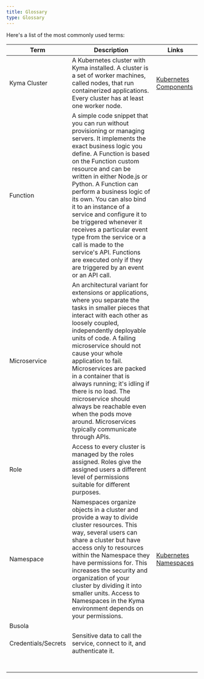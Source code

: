 ```yaml
---
title: Glossary
type: Glossary
---
```


<!-- Content partly copied from [SKR docu: Basic Concepts](https://help.sap.com/viewer/DRAFT/65de2977205c403bbc107264b8eccf4b/Cloud/en-US/468c2f3c3ca24c2c8497ef9f83154c44.html#loio4a0dd09368ce40bfa3c99cae46de49e1) -->

Here's a list of the most commonly used terms:

| Term                | Description                                                                                                                                                                                                                                                                                                                                                                                                                                                                         | Links |
| ------------------- | ----------------------------------------------------------------------------------------------------------------------------------------------------------------------------------------------------------------------------------------------------------------------------------------------------------------------------------------------------------------------------------------------------------------------------------------------------------------------------------- | ----- |
| Kyma Cluster        | A Kubernetes cluster with Kyma installed. A cluster is a set of worker machines, called nodes, that run containerized applications. Every cluster has at least one worker node.                                                                                                                                                                                                                                                                                                                                                                                                                                                                | [Kubernetes Components](https://kubernetes.io/docs/concepts/overview/components/) |
| Function            | A simple code snippet that you can run without provisioning or managing servers. It implements the exact business logic you define. A Function is based on the Function custom resource and can be written in either Node.js or Python. A Function can perform a business logic of its own. You can also bind it to an instance of a service and configure it to be triggered whenever it receives a particular event type from the service or a call is made to the service's API. Functions are executed only if they are triggered by an event or an API call. |       |
| Microservice        | An architectural variant for extensions or applications, where you separate the tasks in smaller pieces that interact with each other as loosely coupled, independently deployable units of code. A failing microservice should not cause your whole application to fail. Microservices are packed in a container that is always running; it's idling if there is no load. The microservice should always be reachable even when the pods move around. Microservices typically communicate through APIs.                                                                                                                                                                   |       |
| Role                | Access to every cluster is managed by the roles assigned. Roles give the assigned users a different level of permissions suitable for different purposes.                                                                                                                                                                                                                                                                                                                  |       |
| Namespace           | Namespaces organize objects in a cluster and provide a way to divide cluster resources. This way, several users can share a cluster but have access only to resources within the Namespace they have permissions for. This increases the security and organization of your cluster by dividing it into smaller units. Access to Namespaces in the Kyma environment depends on your permissions.                                                                                     | [Kubernetes Namespaces](https://kubernetes.io/docs/concepts/overview/working-with-objects/namespaces/) |
| Busola              |                                                                                                                                                                                                                                                                                                                                                                                                                                                                                     |       |
| Credentials/Secrets | Sensitive data to call the service, connect to it, and authenticate it.                                                                                                                                                                                                                                                                                                                                                                                                             |       |
|                     |                                                                                                                                                                                                                                                                                                                                                                                                                                                                                     |       |
|                     |                                                                                                                                                                                                                                                                                                                                                                                                                                                                                     |       |
|                     |                                                                                                                                                                                                                                                                                                                                                                                                                                                                                     |       |
|                     |                                                                                                                                                                                                                                                                                                                                                                                                                                                                                     |       |
|                     |                                                                                                                                                                                                                                                                                                                                                                                                                                                                                     |       |
|                     |                                                                                                                                                                                                                                                                                                                                                                                                                                                                                     |       |
|                     |                                                                                                                                                                                                                                                                                                                                                                                                                                                                                     |       |
